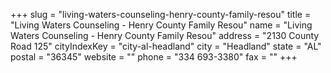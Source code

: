 +++
slug = "living-waters-counseling-henry-county-family-resou"
title = "Living Waters Counseling - Henry County Family Resou"
name = "Living Waters Counseling - Henry County Family Resou"
address = "2130 County Road 125"
cityIndexKey = "city-al-headland"
city = "Headland"
state = "AL"
postal = "36345"
website = ""
phone = "334 693-3380"
fax = ""
+++
